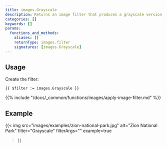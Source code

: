 ```yaml
---
title: images.Grayscale
description: Returns an image filter that produces a grayscale version of an image.
categories: []
keywords: []
params:
  functions_and_methods:
    aliases: []
    returnType: images.filter
    signatures: [images.Grayscale]
---
```


## Usage

Create the filter:

```go-html-template
{{ $filter := images.Grayscale }}
```

{{% include "/docs/_common/functions/images/apply-image-filter.md" %}}

## Example

{{< img
  src="images/examples/zion-national-park.jpg"
  alt="Zion National Park"
  filter="Grayscale"
  filterArgs=""
  example=true
>}}
